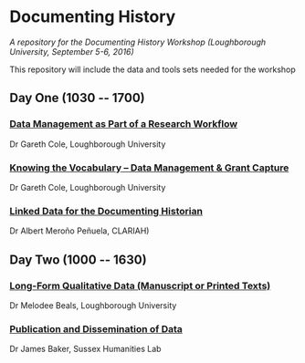 
# Documenting History

*A repository for the Documenting History Workshop (Loughborough University, September 5-6, 2016)*

This repository will include the data and tools sets needed for the workshop

## Day One (1030 -- 1700)

### [Data Management as Part of a Research Workflow](https://github.com/DocumentingHistory/Workshop-Programme/tree/master/data-management-plan)
Dr Gareth Cole, Loughborough University

### [Knowing the Vocabulary – Data Management & Grant Capture](https://github.com/DocumentingHistory/Workshop-Programme/tree/master/data-management-plan) 
Dr Gareth Cole, Loughborough University

### [Linked Data for the Documenting Historian](https://github.com/DocumentingHistory/Workshop-Programme/tree/master/linked-data-documenting-historian) 
Dr Albert Meroño Peñuela, CLARIAH)


## Day Two (1000 -- 1630) 

### [Long-Form Qualitative Data (Manuscript or Printed Texts)](https://github.com/DocumentingHistory/Workshop-Programme/tree/master/long-form-data)
Dr Melodee Beals, Loughborough University

### [Publication and Dissemination of Data](https://github.com/DocumentingHistory/Workshop-Programme/tree/master/publication-and-dissemination-of-data)
Dr James Baker, Sussex Humanities Lab
